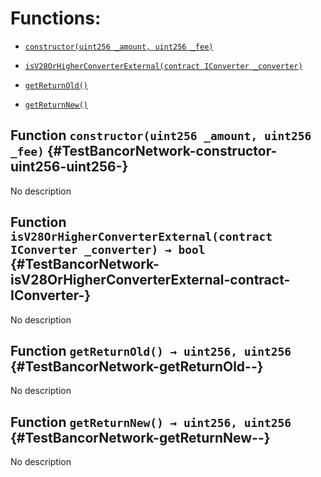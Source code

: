 # Functions:

- [`constructor(uint256 _amount, uint256 _fee)`](#TestBancorNetwork-constructor-uint256-uint256-)

- [`isV28OrHigherConverterExternal(contract IConverter _converter)`](#TestBancorNetwork-isV28OrHigherConverterExternal-contract-IConverter-)

- [`getReturnOld()`](#TestBancorNetwork-getReturnOld--)

- [`getReturnNew()`](#TestBancorNetwork-getReturnNew--)

## Function `constructor(uint256 _amount, uint256 _fee)` {#TestBancorNetwork-constructor-uint256-uint256-}

No description

## Function `isV28OrHigherConverterExternal(contract IConverter _converter) → bool` {#TestBancorNetwork-isV28OrHigherConverterExternal-contract-IConverter-}

No description

## Function `getReturnOld() → uint256, uint256` {#TestBancorNetwork-getReturnOld--}

No description

## Function `getReturnNew() → uint256, uint256` {#TestBancorNetwork-getReturnNew--}

No description
